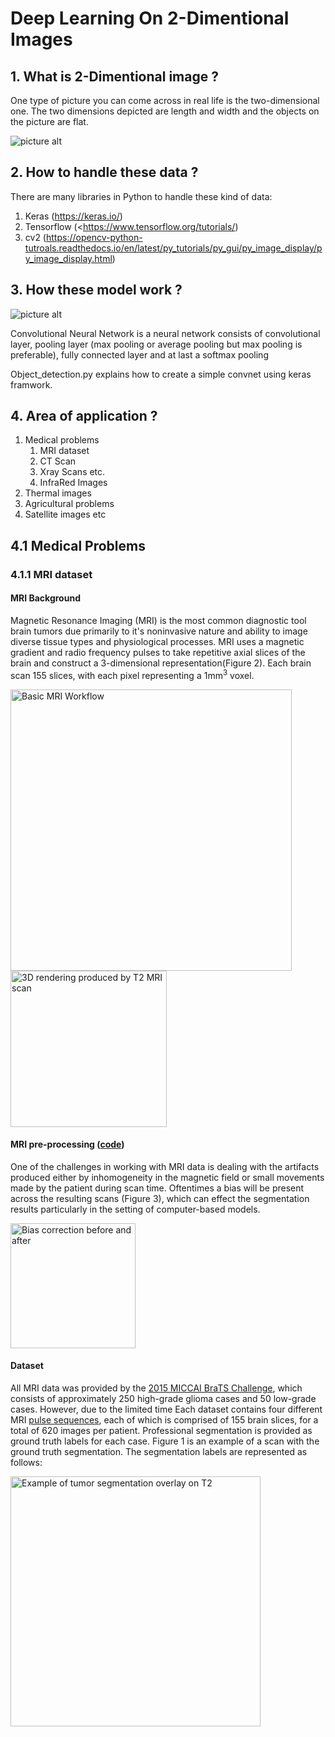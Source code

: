 # Deep Learning On 2-Dimentional Images

## 1. What is 2-Dimentional image ? 
One type of picture you can come across in real life is the two-dimensional one. The two dimensions depicted are length and width and the objects on the picture are flat.


![picture alt](https://vignette.wikia.nocookie.net/animal-jam-clans-1/images/e/e7/2d.jpg/revision/latest?cb=20160919185703 "Title is optional")



## 2. How to handle these data ?
There are many libraries in Python to handle these kind of data:
  1. Keras (<https://keras.io/>)
  2. Tensorflow (<https://www.tensorflow.org/tutorials/)
  3. cv2 (<https://opencv-python-tutroals.readthedocs.io/en/latest/py_tutorials/py_gui/py_image_display/py_image_display.html>)
  


## 3. How these model work ?

![picture alt](https://www.researchgate.net/publication/314282902/figure/fig1/AS:469481303613440@1488944473917/Architecture-of-the-proposed-CNN-model-with-2-convolutional-layers.png "Title is optional")



Convolutional Neural Network is a neural network consists of convolutional layer, pooling layer (max pooling or average pooling but max pooling is preferable), fully connected layer and at last a softmax pooling

Object_detection.py explains how to create a simple convnet using keras framwork.



## 4. Area of application ?
1. Medical problems
    1. MRI dataset
    2. CT Scan
    3. Xray Scans etc.
    4. InfraRed Images
2. Thermal images
3. Agricultural problems 
4. Satellite images etc



## 4.1 Medical Problems
### 4.1.1 MRI dataset
#### MRI Background

Magnetic Resonance Imaging (MRI) is the most common diagnostic tool brain tumors due primarily to it's noninvasive nature and ability to image diverse tissue types and physiological processes. MRI uses a magnetic gradient and radio frequency pulses to take repetitive axial slices of the brain and construct a 3-dimensional representation(Figure 2). Each brain scan 155 slices, with each pixel representing a 1mm<sup>3</sup> voxel.  

<img alt="Basic MRI Workflow" src="https://github.com/naldeborgh7575/brain_segmentation/raw/master/images/MRI_workflow.png" width=450>
<img alt="3D rendering produced by T2 MRI scan" src="https://github.com/naldeborgh7575/brain_segmentation/raw/master/images/t29_143.gif" width=250>  



#### MRI pre-processing ([code](https://github.com/naldeborgh7575/brain_segmentation/blob/master/code/brain_pipeline.py))

One of the challenges in working with MRI data is dealing with the artifacts produced either by inhomogeneity in the magnetic field or small movements made by the patient during scan time. Oftentimes a bias will be present across the resulting scans (Figure 3), which can effect the segmentation results particularly in the setting of computer-based models.

<img alt="Bias correction before and after" src="https://github.com/naldeborgh7575/brain_segmentation/raw/master/images/n4_correction.png" width=200>  



#### Dataset

All MRI data was provided by the [2015 MICCAI BraTS Challenge](http://www.braintumorsegmentation.org), which consists of approximately 250 high-grade glioma cases and 50 low-grade cases. However, due to the limited time  Each dataset contains four different MRI [pulse sequences](#pulse-sequences), each of which is comprised of 155 brain slices, for a total of 620 images per patient. Professional segmentation is provided as ground truth labels for each case. Figure 1 is an example of a scan with the ground truth segmentation. The segmentation labels are represented as follows:  

<img alt="Example of tumor segmentation overlay on T2" src="https://github.com/naldeborgh7575/brain_segmentation/raw/master/images/segmented_slice.png" width='400'>  

